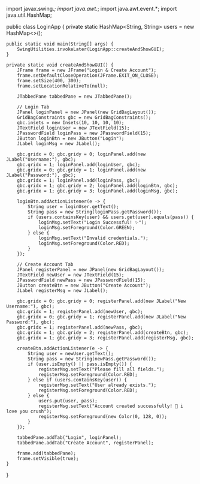 import javax.swing.*;
import java.awt.*;
import java.awt.event.*;
import java.util.HashMap;

public class LoginApp {
    private static HashMap<String, String> users = new HashMap<>();

    public static void main(String[] args) {
        SwingUtilities.invokeLater(LoginApp::createAndShowGUI);
    }

    private static void createAndShowGUI() {
        JFrame frame = new JFrame("Login & Create Account");
        frame.setDefaultCloseOperation(JFrame.EXIT_ON_CLOSE);
        frame.setSize(400, 300);
        frame.setLocationRelativeTo(null);

        JTabbedPane tabbedPane = new JTabbedPane();

        // Login Tab
        JPanel loginPanel = new JPanel(new GridBagLayout());
        GridBagConstraints gbc = new GridBagConstraints();
        gbc.insets = new Insets(10, 10, 10, 10);
        JTextField loginUser = new JTextField(15);
        JPasswordField loginPass = new JPasswordField(15);
        JButton loginBtn = new JButton("Login");
        JLabel loginMsg = new JLabel();

        gbc.gridx = 0; gbc.gridy = 0; loginPanel.add(new JLabel("Username:"), gbc);
        gbc.gridx = 1; loginPanel.add(loginUser, gbc);
        gbc.gridx = 0; gbc.gridy = 1; loginPanel.add(new JLabel("Password:"), gbc);
        gbc.gridx = 1; loginPanel.add(loginPass, gbc);
        gbc.gridx = 1; gbc.gridy = 2; loginPanel.add(loginBtn, gbc);
        gbc.gridx = 1; gbc.gridy = 3; loginPanel.add(loginMsg, gbc);

        loginBtn.addActionListener(e -> {
            String user = loginUser.getText();
            String pass = new String(loginPass.getPassword());
            if (users.containsKey(user) && users.get(user).equals(pass)) {
                loginMsg.setText("Login Successful! ✨");
                loginMsg.setForeground(Color.GREEN);
            } else {
                loginMsg.setText("Invalid credentials.");
                loginMsg.setForeground(Color.RED);
            }
        });

        // Create Account Tab
        JPanel registerPanel = new JPanel(new GridBagLayout());
        JTextField newUser = new JTextField(15);
        JPasswordField newPass = new JPasswordField(15);
        JButton createBtn = new JButton("Create Account");
        JLabel registerMsg = new JLabel();

        gbc.gridx = 0; gbc.gridy = 0; registerPanel.add(new JLabel("New Username:"), gbc);
        gbc.gridx = 1; registerPanel.add(newUser, gbc);
        gbc.gridx = 0; gbc.gridy = 1; registerPanel.add(new JLabel("New Password:"), gbc);
        gbc.gridx = 1; registerPanel.add(newPass, gbc);
        gbc.gridx = 1; gbc.gridy = 2; registerPanel.add(createBtn, gbc);
        gbc.gridx = 1; gbc.gridy = 3; registerPanel.add(registerMsg, gbc);

        createBtn.addActionListener(e -> {
            String user = newUser.getText();
            String pass = new String(newPass.getPassword());
            if (user.isEmpty() || pass.isEmpty()) {
                registerMsg.setText("Please fill all fields.");
                registerMsg.setForeground(Color.RED);
            } else if (users.containsKey(user)) {
                registerMsg.setText("User already exists.");
                registerMsg.setForeground(Color.RED);
            } else {
                users.put(user, pass);
                registerMsg.setText("Account created successfully! 🎉 i love you crush");
                registerMsg.setForeground(new Color(0, 128, 0));
            }
        });

        tabbedPane.addTab("Login", loginPanel);
        tabbedPane.addTab("Create Account", registerPanel);

        frame.add(tabbedPane);
        frame.setVisible(true);
    }
}

